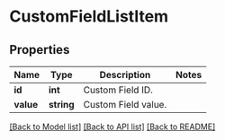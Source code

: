 # CustomFieldListItem

## Properties
Name | Type | Description | Notes
------------ | ------------- | ------------- | -------------
**id** | **int** | Custom Field ID. | 
**value** | **string** | Custom Field value. | 

[[Back to Model list]](../README.md#documentation-for-models) [[Back to API list]](../README.md#documentation-for-api-endpoints) [[Back to README]](../README.md)


